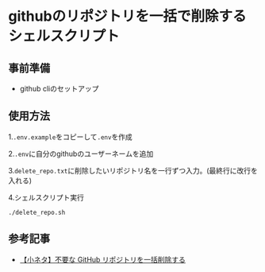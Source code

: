 # githubのリポジトリを一括で削除するシェルスクリプト

## 事前準備
- github cliのセットアップ

## 使用方法
1.`.env.example`をコピーして`.env`を作成


2.`.env`に自分のgithubのユーザーネームを追加


3.`delete_repo.txt`に削除したいリポジトリ名を一行ずつ入力。(最終行に改行を入れる)

4.シェルスクリプト実行
```
./delete_repo.sh
```


## 参考記事
- [【小ネタ】不要な GitHub リポジトリを一括削除する](https://dev.classmethod.jp/articles/git-hub-repo-delete/)
